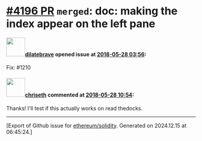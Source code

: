 # [\#4196 PR](https://github.com/ethereum/solidity/pull/4196) `merged`: doc: making the index appear on the left pane

#### <img src="https://avatars.githubusercontent.com/u/39254739?v=4" width="50">[dilatebrave](https://github.com/dilatebrave) opened issue at [2018-05-28 03:56](https://github.com/ethereum/solidity/pull/4196):

Fix: #1210

#### <img src="https://avatars.githubusercontent.com/u/9073706?v=4" width="50">[chriseth](https://github.com/chriseth) commented at [2018-05-28 10:54](https://github.com/ethereum/solidity/pull/4196#issuecomment-392492449):

Thanks! I'll test if this actually works on read thedocks.


-------------------------------------------------------------------------------



[Export of Github issue for [ethereum/solidity](https://github.com/ethereum/solidity). Generated on 2024.12.15 at 06:45:24.]
